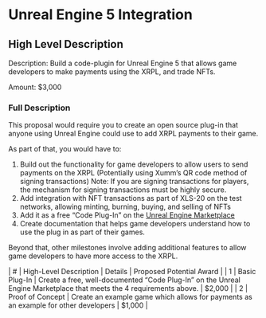 # Unreal Engine 5 Integration

## High Level Description

Description: Build a code-plugin for Unreal Engine 5 that allows game developers to make payments using the XRPL, and trade NFTs.

Amount: $3,000

### Full Description

This proposal would require you to create an open source plug-in that anyone using Unreal Engine could use to add XRPL payments to their game.

As part of that, you would have to:

1. Build out the functionality for game developers to allow users to send payments on the XRPL (Potentially using Xumm’s QR code method of signing transactions) Note: If you are signing transactions for players, the mechanism for signing transactions must be highly secure.
2. Add integration with NFT transactions as part of XLS-20 on the test networks, allowing minting, burning, buying, and selling of NFTs
3. Add it as a free “Code Plug-In” on the [Unreal Engine Marketplace](https://www.unrealengine.com/marketplace/en-US/content-cat/assets/codeplugins?count=20&sortBy=effectiveDate&sortDir=DESC&start=0)
4. Create documentation that helps game developers understand how to use the plug in as part of their games.

Beyond that, other milestones involve adding additional features to allow game developers to have more access to the XRPL.

| # | High-Level Description | Details | Proposed Potential Award |
| 1 | Basic Plug-In | Create a free, well-documented “Code Plug-In” on the Unreal Engine Marketplace that meets the 4 requirements above. | $2,000 |
| 2 | Proof of Concept | Create an example game which allows for payments as an example for other developers | $1,000 |
